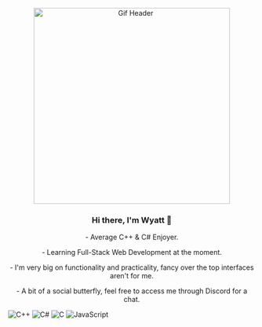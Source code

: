 <p align="center"><img width="400" src="https://user-images.githubusercontent.com/23132897/195166801-26562357-19be-491b-9888-6d0496d7f37f.gif" alt="Gif Header"></p>

<h3 align="center">Hi there, I'm Wyatt 👋</h3>
<p align="center">
- Average C++ & C# Enjoyer.
</p>
<p align="center">
- Learning Full-Stack Web Development at the moment.
</p>
<p align="center">
- I'm very big on functionality and practicality, fancy over the top interfaces aren't for me.
</p>
<p align="center">
- A bit of a social butterfly, feel free to access me through Discord for a chat.
</p>

![C++](https://img.shields.io/badge/c++-%2300599C.svg?style=for-the-badge&logo=c%2B%2B&logoColor=white)
![C#](https://img.shields.io/badge/c%23-%23239120.svg?style=for-the-badge&logo=c-sharp&logoColor=white)
![C](https://img.shields.io/badge/c-%2300599C.svg?style=for-the-badge&logo=c&logoColor=white)
![JavaScript](https://img.shields.io/badge/javascript-%23323330.svg?style=for-the-badge&logo=javascript&logoColor=%23F7DF1E)
